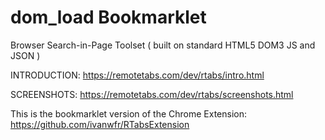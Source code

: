 # dom_load Bookmarklet
Browser Search-in-Page Toolset ( built on standard HTML5 DOM3 JS and JSON )

INTRODUCTION:
    https://remotetabs.com/dev/rtabs/intro.html

SCREENSHOTS:
    https://remotetabs.com/dev/rtabs/screenshots.html

This is the bookmarklet version of the Chrome Extension:
    https://github.com/ivanwfr/RTabsExtension
